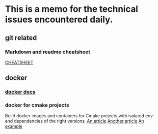 # This is a memo for the technical issues encountered daily. 

## git related 
### Markdown and readme cheatsheet
[CHEATSHEET](https://github.com/adam-p/markdown-here/wiki/Markdown-Cheatsheet)

## docker
### [docker docs](https://docs.docker.com/engine/reference/commandline/run/)
### docker for cmake projects 
Build docker images and containers for Cmake projects with isolated env and dependencies of the right versions.
[An article](https://ddanilov.me/dockerized-cpp-build)
[Another article](https://medium.com/@mfcollins3/shipping-c-programs-in-docker-1d79568f6f52)
[An example](https://github.com/f-squirrel/dockerized_cpp_build_example)

